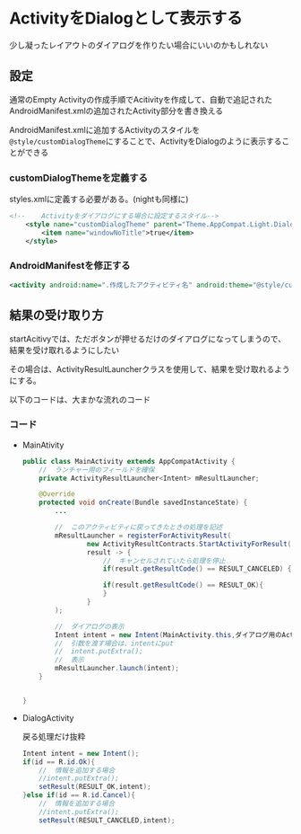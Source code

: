 # ActivityをDialogとして表示する

少し凝ったレイアウトのダイアログを作りたい場合にいいのかもしれない

## 設定

通常のEmpty Activityの作成手順でAcitivityを作成して、自動で追記されたAndroidManifest.xmlの追加されたActivity部分を書き換える

AndroidManifest.xmlに追加するActivityのスタイルを`@style/customDialogTheme`にすることで、ActivityをDialogのように表示することができる

### customDialogThemeを定義する

styles.xmlに定義する必要がある。(nightも同様に)

```xml
<!--    Activityをダイアログにする場合に設定するスタイル-->
    <style name="customDialogTheme" parent="Theme.AppCompat.Light.Dialog">
        <item name="windowNoTitle">true</item>
    </style>
```

### AndroidManifestを修正する

```xml
<activity android:name=".作成したアクティビティ名" android:theme="@style/customDialogTheme" android:exported="false" />
```

## 結果の受け取り方

startAcitivyでは、ただボタンが押せるだけのダイアログになってしまうので、結果を受け取れるようにしたい

その場合は、ActivityResultLauncherクラスを使用して、結果を受け取れるようにする。

以下のコードは、大まかな流れのコード

### コード

- MainAtivity

  ```java
  public class MainActivity extends AppCompatActivity {
      //  ランチャー用のフィールドを確保
      private ActivityResultLauncher<Intent> mResultLauncher;

      @Override
      protected void onCreate(Bundle savedInstanceState) {
          ...

          //  このアクティビティに戻ってきたときの処理を記述
          mResultLauncher = registerForActivityResult(
                  new ActivityResultContracts.StartActivityForResult(),
                  result -> {
                      //  キャンセルされていたら処理を停止
                      if(result.getResultCode() == RESULT_CANCELED) {return;}

                      if(result.getResultCode() == RESULT_OK){
                      }
                  }
          );

          //  ダイアログの表示
          Intent intent = new Intent(MainActivity.this,ダイアログ用のActivity.class);
          //  引数を渡す場合は、intentにput
          //  intent.putExtra();
          //  表示
          mResultLauncher.launch(intent);
      }


  }
  ```

- DialogActivity

  戻る処理だけ抜粋

  ```java
  Intent intent = new Intent();
  if(id == R.id.Ok){
      //  情報を追加する場合
      //intent.putExtra();
      setResult(RESULT_OK,intent);
  }else if(id == R.id.Cancel){
      //  情報を追加する場合
      //intent.putExtra();
      setResult(RESULT_CANCELED,intent);
  ```
